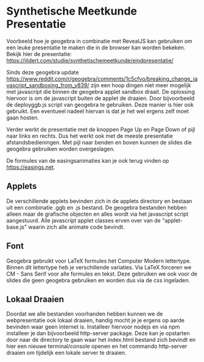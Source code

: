 # Synthetische Meetkunde Presentatie

Voorbeeld hoe je geogebra in combinatie met RevealJS kan gebruiken om een leuke presentatie te maken die in de browser kan worden bekeken.
Bekijk hier de presentatie: https://jildert.com/studie/synthetischemeetkunde/eindpresentatie/

Sinds deze geogebra update https://www.reddit.com/r/geogebra/comments/1c5cfvo/breaking_change_javascript_sandboxing_from_v839/ zijn een hoop dingen niet meer mogelijk met javascript die binnen de geogebra applet sandbox draait. De oplossing hiervoor is om de javascript buiten de applet de draaien. Door bijvoorbeeld de deployggb.js script van geogebra te gebruiken. Deze manier is hier ook gebruikt. Een eventueel nadeel hiervan is dat je het wel ergens zelf moet gaan hosten.

Verder werkt de presentatie met de knoppen Page Up en Page Down of pijl naar links en rechts. Dus het werkt ook met de meeste presentatie afstandsbedieningen.
Met pijl naar benden en boven kunnen de slides die geogebra gebruiken worden overgeslagen.

De formules van de easingsanimaties kan je ook terug vinden op https://easings.net.

## Applets
De verschillende applets bevinden zich in de applets directory en bestaan uit een combinatie .ggb en .js bestand. De geogebra bestanden hebben alleen maar de grafische objecten en alles wordt via het javascript script aangestuurd. Alle javascript applet classes erven over van de "applet-base.js" waarin zich alle animate code bevindt.

## Font
Geogebra gebruikt voor LaTeX formules het Computer Modern lettertype. Binnen dit lettertype heb je verschillende variaties. Via LaTeX forceren we CM - Sans Serif voor alle formules en tekst. Deze gebruiken we ook voor de slides die geen geogebra gebruiken en worden dus via de css ingeladen.

## Lokaal Draaien
Doordat we alle bestanden voorhanden hebben kunnen we de webpresentatie ook lokaal draaien, handig mocht je je ergens op aarde bevinden waar geen internet is. Installeer hiervoor nodejs en via npm installeer je dan bijvoorbeeld http-server package. Deze kan je opstarten door naar de directory te gaan waar het index.html bestand zich bevindt en hier een nieuwe terminal/console openen en het commando http-server draaien om tijdelijk een lokale server te draaien.
